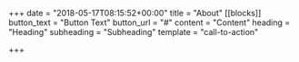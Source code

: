 +++
date = "2018-05-17T08:15:52+00:00"
title = "About"
[[blocks]]
button_text = "Button Text"
button_url = "#"
content = "Content"
heading = "Heading"
subheading = "Subheading"
template = "call-to-action"

+++
